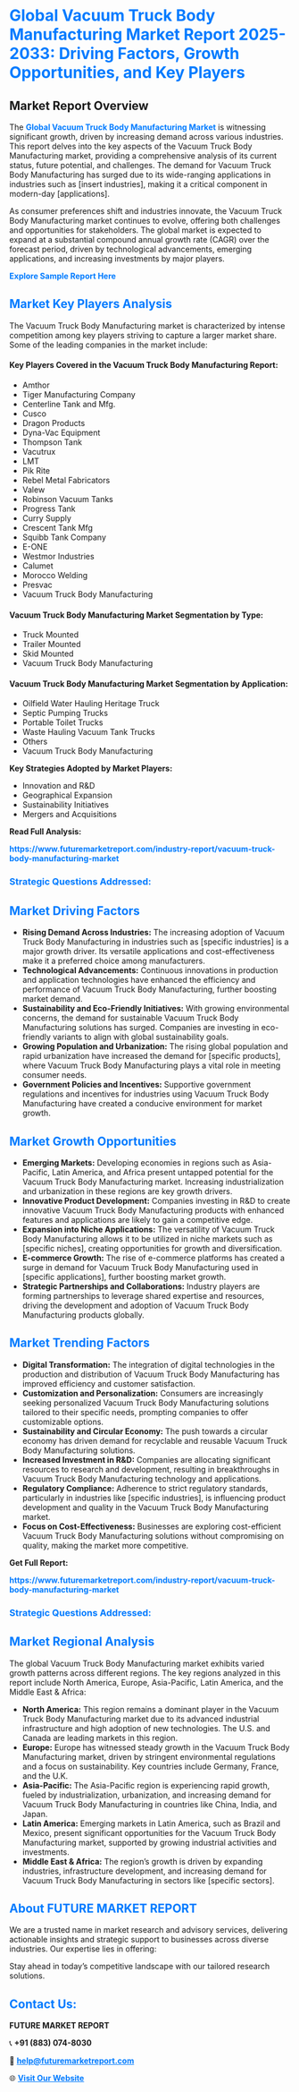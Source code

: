 <h1 style="color: #007BFF;">Global Vacuum Truck Body Manufacturing Market Report 2025-2033: Driving Factors, Growth Opportunities, and Key Players</h1>

<section id="overview">
<h2>Market Report Overview</h2>
<p>The <a href="https://www.futuremarketreport.com/industry-report/vacuum-truck-body-manufacturing-market" style="color: #007BFF; text-decoration: none;"><strong>Global Vacuum Truck Body Manufacturing Market</strong></a> is witnessing significant growth, driven by increasing demand across various industries. This report delves into the key aspects of the Vacuum Truck Body Manufacturing market, providing a comprehensive analysis of its current status, future potential, and challenges. The demand for Vacuum Truck Body Manufacturing has surged due to its wide-ranging applications in industries such as [insert industries], making it a critical component in modern-day [applications].</p>
<p>As consumer preferences shift and industries innovate, the Vacuum Truck Body Manufacturing market continues to evolve, offering both challenges and opportunities for stakeholders. The global market is expected to expand at a substantial compound annual growth rate (CAGR) over the forecast period, driven by technological advancements, emerging applications, and increasing investments by major players.</p>
</section>

<section id="overview">
<p><a href="https://www.futuremarketreport.com/request-sample/reportId=101422" style="color: #007BFF; text-decoration: none;"><strong>Explore Sample Report Here</strong></a></p>
</section>

<section id="key-players">
<h2 style="color: #007BFF;">Market Key Players Analysis</h2>
<p>The Vacuum Truck Body Manufacturing market is characterized by intense competition among key players striving to capture a larger market share. Some of the leading companies in the market include:</p>
<h4>Key Players Covered in the Vacuum Truck Body Manufacturing Report:</h4>
<ul><li>Amthor</li><li>Tiger Manufacturing Company</li><li>Centerline Tank and Mfg.</li><li>Cusco</li><li>Dragon Products</li><li>Dyna-Vac Equipment</li><li>Thompson Tank</li><li>Vacutrux</li><li>LMT</li><li>Pik Rite</li><li>Rebel Metal Fabricators</li><li>Valew</li><li>Robinson Vacuum Tanks</li><li>Progress Tank</li><li>Curry Supply</li><li>Crescent Tank Mfg</li><li>Squibb Tank Company</li><li>E-ONE</li><li>Westmor Industries</li><li>Calumet</li><li>Morocco Welding</li><li>Presvac</li><li>Vacuum Truck Body Manufacturing</li></ul>
<h4>Vacuum Truck Body Manufacturing Market Segmentation by Type:</h4>
<ul><li>Truck Mounted</li><li>Trailer Mounted</li><li>Skid Mounted</li><li>Vacuum Truck Body Manufacturing</li></ul>

<h4>Vacuum Truck Body Manufacturing Market Segmentation by Application:</h4>
<ul><li>Oilfield Water Hauling Heritage Truck</li><li>Septic Pumping Trucks</li><li>Portable Toilet Trucks</li><li>Waste Hauling Vacuum Tank Trucks</li><li>Others</li><li>Vacuum Truck Body Manufacturing</li></ul>
<p><strong>Key Strategies Adopted by Market Players:</strong></p>
<ul>
<li>Innovation and R&D</li>
<li>Geographical Expansion</li>
<li>Sustainability Initiatives</li>
<li>Mergers and Acquisitions</li>
</ul>
</section>

<section>
<p><strong>Read Full Analysis: </strong></p><a href="https://www.futuremarketreport.com/industry-report/vacuum-truck-body-manufacturing-market" style="color: #007BFF; text-decoration: none;"><strong>https://www.futuremarketreport.com/industry-report/vacuum-truck-body-manufacturing-market</strong></a>
<h3 style="color: #007BFF;">Strategic Questions Addressed:</h3>
</section>

<section id="driving-factors">
<h2 style="color: #007BFF;">Market Driving Factors</h2>
<ul>
<li><strong>Rising Demand Across Industries:</strong> The increasing adoption of Vacuum Truck Body Manufacturing in industries such as [specific industries] is a major growth driver. Its versatile applications and cost-effectiveness make it a preferred choice among manufacturers.</li>
<li><strong>Technological Advancements:</strong> Continuous innovations in production and application technologies have enhanced the efficiency and performance of Vacuum Truck Body Manufacturing, further boosting market demand.</li>
<li><strong>Sustainability and Eco-Friendly Initiatives:</strong> With growing environmental concerns, the demand for sustainable Vacuum Truck Body Manufacturing solutions has surged. Companies are investing in eco-friendly variants to align with global sustainability goals.</li>
<li><strong>Growing Population and Urbanization:</strong> The rising global population and rapid urbanization have increased the demand for [specific products], where Vacuum Truck Body Manufacturing plays a vital role in meeting consumer needs.</li>
<li><strong>Government Policies and Incentives:</strong> Supportive government regulations and incentives for industries using Vacuum Truck Body Manufacturing have created a conducive environment for market growth.</li>
</ul>
</section>

<section id="growth-opportunities">
<h2 style="color: #007BFF;">Market Growth Opportunities</h2>
<ul>
<li><strong>Emerging Markets:</strong> Developing economies in regions such as Asia-Pacific, Latin America, and Africa present untapped potential for the Vacuum Truck Body Manufacturing market. Increasing industrialization and urbanization in these regions are key growth drivers.</li>
<li><strong>Innovative Product Development:</strong> Companies investing in R&D to create innovative Vacuum Truck Body Manufacturing products with enhanced features and applications are likely to gain a competitive edge.</li>
<li><strong>Expansion into Niche Applications:</strong> The versatility of Vacuum Truck Body Manufacturing allows it to be utilized in niche markets such as [specific niches], creating opportunities for growth and diversification.</li>
<li><strong>E-commerce Growth:</strong> The rise of e-commerce platforms has created a surge in demand for Vacuum Truck Body Manufacturing used in [specific applications], further boosting market growth.</li>
<li><strong>Strategic Partnerships and Collaborations:</strong> Industry players are forming partnerships to leverage shared expertise and resources, driving the development and adoption of Vacuum Truck Body Manufacturing products globally.</li>
</ul>
</section>

<section id="trending-factors">
<h2 style="color: #007BFF;">Market Trending Factors</h2>
<ul>
<li><strong>Digital Transformation:</strong> The integration of digital technologies in the production and distribution of Vacuum Truck Body Manufacturing has improved efficiency and customer satisfaction.</li>
<li><strong>Customization and Personalization:</strong> Consumers are increasingly seeking personalized Vacuum Truck Body Manufacturing solutions tailored to their specific needs, prompting companies to offer customizable options.</li>
<li><strong>Sustainability and Circular Economy:</strong> The push towards a circular economy has driven demand for recyclable and reusable Vacuum Truck Body Manufacturing solutions.</li>
<li><strong>Increased Investment in R&D:</strong> Companies are allocating significant resources to research and development, resulting in breakthroughs in Vacuum Truck Body Manufacturing technology and applications.</li>
<li><strong>Regulatory Compliance:</strong> Adherence to strict regulatory standards, particularly in industries like [specific industries], is influencing product development and quality in the Vacuum Truck Body Manufacturing market.</li>
<li><strong>Focus on Cost-Effectiveness:</strong> Businesses are exploring cost-efficient Vacuum Truck Body Manufacturing solutions without compromising on quality, making the market more competitive.</li>
</ul>
</section>

<section>
<p><strong>Get Full Report: </strong></p><a href="https://www.futuremarketreport.com/industry-report/vacuum-truck-body-manufacturing-market" style="color: #007BFF; text-decoration: none;"><strong>https://www.futuremarketreport.com/industry-report/vacuum-truck-body-manufacturing-market</strong></a>
<h3 style="color: #007BFF;">Strategic Questions Addressed:</h3>
</section>


<section id="regional-analysis">
<h2 style="color: #007BFF;">Market Regional Analysis</h2>
<p>The global Vacuum Truck Body Manufacturing market exhibits varied growth patterns across different regions. The key regions analyzed in this report include North America, Europe, Asia-Pacific, Latin America, and the Middle East & Africa:</p>
<ul>
<li><strong>North America:</strong> This region remains a dominant player in the Vacuum Truck Body Manufacturing market due to its advanced industrial infrastructure and high adoption of new technologies. The U.S. and Canada are leading markets in this region.</li>
<li><strong>Europe:</strong> Europe has witnessed steady growth in the Vacuum Truck Body Manufacturing market, driven by stringent environmental regulations and a focus on sustainability. Key countries include Germany, France, and the U.K.</li>
<li><strong>Asia-Pacific:</strong> The Asia-Pacific region is experiencing rapid growth, fueled by industrialization, urbanization, and increasing demand for Vacuum Truck Body Manufacturing in countries like China, India, and Japan.</li>
<li><strong>Latin America:</strong> Emerging markets in Latin America, such as Brazil and Mexico, present significant opportunities for the Vacuum Truck Body Manufacturing market, supported by growing industrial activities and investments.</li>
<li><strong>Middle East & Africa:</strong> The region’s growth is driven by expanding industries, infrastructure development, and increasing demand for Vacuum Truck Body Manufacturing in sectors like [specific sectors].</li>
</ul>
</section>

<footer>
<h2 style="color: #007BFF;">About FUTURE MARKET REPORT</h2>
<p>We are a trusted name in market research and advisory services, delivering actionable insights and strategic support to businesses across diverse industries. Our expertise lies in offering:</p>

<p>Stay ahead in today’s competitive landscape with our tailored research solutions.</p>

<h2 style="color: #007BFF;">Contact Us:</h2>
<p><strong>FUTURE MARKET REPORT</strong></p>
<p>📞 <strong>+91 (883) 074-8030</strong></p>
<p>📧 <strong><a href="mailto:help@futuremarketreport.com" style="color: #007BFF;">help@futuremarketreport.com</a></strong></p>
<p>🌐 <strong><a href="https://www.futuremarketreport.com/" style="color: #007BFF;">Visit Our Website</a></strong></p>
</footer>